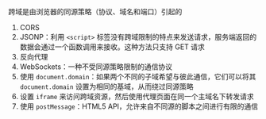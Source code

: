 跨域是由浏览器的同源策略（协议、域名和端口）引起的

1. CORS
2. JSONP：利用 `<script>` 标签没有跨域限制的特点来发送请求，服务端返回的数据会通过一个函数调用来接收。这种方法只支持 GET 请求
3. 反向代理
4. WebSockets：一种不受同源策略限制的通信协议
5. 使用 `document.domain`：如果两个不同的子域希望与彼此通信，它们可以将其 `document.domain` 设置为相同的基域，从而绕过同源策略
6. 设置 `iframe` 来访问跨域资源，然后使用代理页面在同一个主域名下转发请求
7. 使用 `postMessage`：HTML5 API，允许来自不同源的脚本之间进行有限的通信


